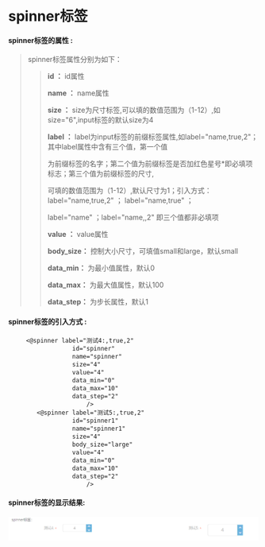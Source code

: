 # spinner**标签**

#### spinner**标签的属性 :**

> spinner标签属性分别为如下：
>
> > **id ：** id属性
> >
> > **name ：** name属性
> >
> > **size ：** size为尺寸标签,可以填的数值范围为（1-12）,如size="6",input标签的默认size为4
> >
> > **label ：** label为input标签的前缀标签属性,如label="name,true,2"；其中label属性中含有三个值，第一个值
> >
> > 为前缀标签的名字；第二个值为前缀标签是否加红色星号\*即必填项标志；第三个值为前缀标签的尺寸,
> >
> > 可填的数值范围为（1-12）,默认尺寸为1；引入方式：label="name,true,2" ； label="name,true" ；
> >
> > label="name" ；label="name,,2" 即三个值都非必填项
> >
> > **value  ：** value属性
> >
> > **body_size：** 控制大小尺寸，可填值small和large，默认small
> >
> > **data_min：** 为最小值属性，默认0
> >
> > **data_max：** 为最大值属性，默认100
> >
> > **data_step：** 为步长属性，默认1
> >


#### spinner标签的引入方式 :

```
  	 <@spinner label="测试4:,true,2" 
				  id="spinner" 
				  name="spinner"
				  size="4" 
				  value="4"
				  data_min="0"
				  data_max="10"
				  data_step="2"  
					  />
		<@spinner label="测试5:,true,2" 
				  id="spinner1" 
				  name="spinner1"
				  size="4" 
				  body_size="large"
				  value="4"
				  data_min="0"
				  data_max="10"
				  data_step="2"  
					  />
```

#### spinner标签的显示结果:

![](/assets/spinner1.png)
